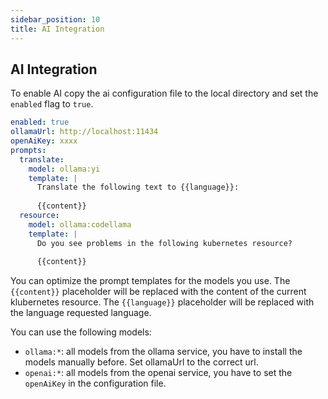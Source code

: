 ```yaml
---
sidebar_position: 10
title: AI Integration
---
```


## AI Integration

To enable AI copy the ai configuration file to the local 
directory and set the `enabled` flag to `true`.

```yaml
enabled: true
ollamaUrl: http://localhost:11434
openAiKey: xxxx
prompts:
  translate:
    model: ollama:yi
    template: |
      Translate the following text to {{language}}:
      
      {{content}}
  resource:
    model: ollama:codellama
    template: |
      Do you see problems in the following kubernetes resource?
      
      {{content}}
```

You can optimize the prompt templates for the models you use. 
The `{{content}}` placeholder will be replaced with the content 
of the current klubernetes resource. The `{{language}}` placeholder 
will be replaced with the language requested language.

You can use the following models:

* `ollama:*`: all models from the ollama service, you have to install the models manually before. Set ollamaUrl to the correct url.
* `openai:*`: all models from the openai service, you have to set the `openAiKey` in the configuration file.

